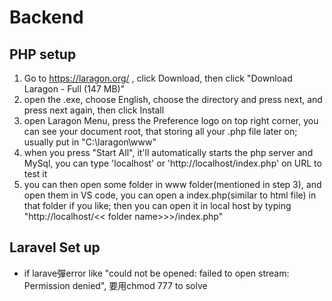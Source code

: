 # Backend
## PHP setup
1. Go to https://laragon.org/ , click Download, then click "Download Laragon - Full (147 MB)"
2. open the .exe, choose English, choose the directory and press next, and press next again, then click Install
3. open Laragon Menu, press the Preference logo on top right corner, you can see your document root, that storing all your .php file later on; usually put in "C:\laragon\www"
4. when you press "Start All", it'll automatically starts the php server and MySql, you can type 'localhost' or 'http://localhost/index.php' on URL to test it
5. you can then open some folder in www folder(mentioned in step 3), and open them in VS code, you can open a index.php(similar to html file) in that folder if you like; then you can open it in local host by typing "http://localhost/<< folder name>>>/index.php"


## Laravel Set up
- if larave彈error like "could not be opened: failed to open stream: Permission denied", 要用chmod 777 to solve